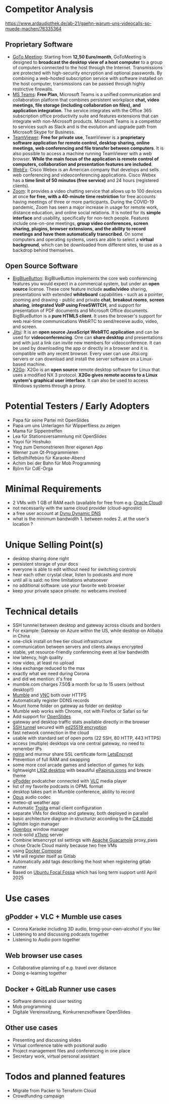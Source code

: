 # Competitor Analysis

https://www.ardaudiothek.de/ab-21/gaehn-warum-uns-videocalls-so-muede-machen/76335364

## Proprietary Software

- [GoTo Meeting](https://www.gotomeeting.com/de-de/funktionen): Starting from **12,50 Euro/month**, GoToMeeting is designed to **broadcast the desktop view of a host computer** to a group of computers connected to the host through the Internet. Transmissions are protected with high-security encryption and optional passwords. By combining a web-hosted subscription service with software installed on the host computer, transmissions can be passed through highly restrictive firewalls.
- [MS Teams](https://www.microsoft.com/en-us/microsoft-365/microsoft-teams/group-chat-software/): **Free Plan**, Microsoft Teams is a unified communication and collaboration platform that combines persistent workplace **chat, video meetings, file storage (including collaboration on files), and application integration**. The service integrates with the Office 365 subscription office productivity suite and features extensions that can integrate with non-Microsoft products. Microsoft Teams is a competitor to services such as Slack and is the evolution and upgrade path from Microsoft Skype for Business.
- [TeamViewer](https://www.teamviewer.com/en/products/teamviewer/): **Free for private use**, TeamViewer is a **proprietary software application for remote control, desktop sharing, online meetings, web conferencing and file transfer between computers**. It is also possible to access a machine running TeamViewer with a web browser. **While the main focus of the application is remote control of computers, collaboration and presentation features are included**.
- [WebEx](https://www.webex.com/de/pricing/index.html): Cisco Webex is an American company that develops and sells web conferencing and videoconferencing applications. Cisco Webex has a **time limit of 50 minutos (free service)** and 24 hours (registered clients).
- [Zoom](https://zoom.us/de-de/meetings.html): It provides a video chatting service that allows up to 100 devices at once **for free, with a 40-minute time restriction** for free accounts having meetings of three or more participants. During the COVID-19 pandemic, Zoom has seen a major increase in usage for remote work, distance education, and online social relations. It is noted for its **simple interface** and usability, specifically for non-tech people. Features include one-on-one meetings, **group video conferences, screen sharing, plugins, browser extensions, and the ability to record meetings and have them automatically transcribed**. On some computers and operating systems, users are able to select a **virtual background**, which can be downloaded from different sites, to use as a backdrop behind themselves.

## Open Source Software

- [BigBlueButton](https://bigbluebutton.org/teachers/): BigBlueButton implements the core web conferencing features you would expect in a commercial system, but under an **open source** license. These core feature include **audio/video** sharing, presentations with extended **whiteboard** capabilities - such as a pointer, zooming and drawing - public and private **chat**, **breakout rooms**, **screen sharing**, **integrated VoIP using FreeSWITCH**, and support for presentation of PDF documents and Microsoft Office documents. BigBlueButton is a **pure HTML5 client**. It uses the browser's support for web real-time communications WebRTC to send/receive audio, video, and screen.
- [Jitsi](https://jitsi.org/user-faq/): It is an **open source JavaScript WebRTC application** and can be used for **videoconferencing**. One can **share desktop** and presentations and with just a link can invite new members for videoconference. It can be used by downloading the app or directly in a browser and it is compatible with any recent browser. Every user can use Jitsi.org servers or can download and install the server software on a Linux-based machine.
- [X2Go](https://wiki.x2go.org/doku.php/doc:newtox2go): X2Go is an **open source** remote desktop software for Linux that uses a modified NX 3 protocol. **X2Go gives remote access to a Linux system's graphical user interface**. It can also be used to access Windows systems through a proxy.

# Potential Testers / Early Adopters

- Papa für seine Partei mit OpenSlides
- Papa um uns Unterlagen für Wipperfliess zu zeigen
- Mama für Sippentreffen
- Lea für Stationsversammlung mit OpenSlides
- Yayoi für Hoshuko
- Ying zum Demonstrieren Ihrer eigenen App
- Werner zum Qt-Programmieren
- Selbsthilfebüro für Karaoke-Abend
- Achim bei der Bahn für Mob Programming
- Björn für CdE-Orga

# Minimal Requirements

- 2 VMs with 1 GB of RAM each (available for free from e.g. [Oracle Cloud](https://www.oracle.com/cloud/))
- not necessarily with the same cloud provider (cloud-agnostic)
- a free user account at [Dynu Dynamic DNS](https://www.dynu.com)
- what is the minimum bandwidth 1. between nodes 2. at the user's location ?

# Unique Selling Point(s)

- desktop sharing done right
- persistent storage of your docs
- everyone is able to edit without need for switching controls
- hear each other crystal clear, listen to podcasts and more
- until all is said: no time limitations whatsoever
- no additional software: use your favorite web browser
- keep your private space private: no webcams involved

# Technical details
- SSH tunnnel between desktop and gateway across clouds and borders
- For example: Gateway on Azure within the US, while desktop on Alibaba in China
- one-click install on free tier cloud infrastructure
- communication between servers and clients always encrypted
- stable, yet resource-friendly conferencing even at low bandwidth
- low latency, high quality
- now video, at least no upload
- idea exchange reduced to the max
- exactly what we need during Corona
- and did we mention: it's free
- mumble.com charges 7.50$ a month for up to 15 users (without desktop!!)
- [Mumble](https://www.mumble.info) and [VNC](https://en.wikipedia.org/wiki/Virtual_Network_Computing) both over HTTPS
- Automatically register DDNS records
- Mount home folder on gateway as folder on desktop
- Mumble web works with Chrome, not with Firefox or Safari so far
- Add support for [OpenSlides](https://openslides.com/en)
- gateway and desktop traffic stats available directly in the browser
- [SSH tunnel](https://www.ssh.com/ssh/tunneling/) secured with [ed25519 encryption](http://ed25519.cr.yp.to)
- fast network connection in the cloud
- usable with standard set of open ports (22 SSH, 80 HTTP, 443 HTTPS)
- access (multiple) desktops via one central gateway, no need to remember IPs
- [nginx](https://docs.nginx.com/nginx/admin-guide/web-server/) and murmur share SSL certificate form [LetsEncrypt](https://letsencrypt.org)
- Prevention of full RAM and swapping
- some more cool arcade games and selection of games for kids
- lightweight [LXQt desktop](https://lxqt.github.io) with beautiful [ePapirus icons](https://github.com/PapirusDevelopmentTeam/papirus-icon-theme) and breeze theme
- [gPodder](https://gpodder.github.io) podcatcher connected with [VLC](https://www.videolan.org/vlc/index.html) media player
- list of my favorite podcasts in OPML format
- desktop takes part in Mumble conference, ability to record
- [Opus](https://opus-codec.org) audio codec
- meteo-qt weather app
- Automatic [Trojita](http://trojita.flaska.net) email client configuration
- separate VMs for desktop and gateway, both deployed in parallel
- basic architecture diagram in structurizr according to the [C4 model](https://c4model.com)
- lightdm login manager
- [Openbox](https://en.wikipedia.org/wiki/Openbox) window manager
- rock-solid [x11vnc](http://www.karlrunge.com/x11vnc/) server
- Combine letsencrypt ssl settings with [Apache Guacamole](https://guacamole.apache.org) proxy_pass
- chose Oracle Cloud mainly because two free VMs
- using [Docker Compose](https://docs.docker.com/compose/)
- VM will register itself as Gitlab
- Automatically add tags describing the host when registering gitlab runner
- Based on [Ubuntu Focal Fossa](https://wiki.ubuntu.com/FocalFossa/ReleaseNotes) which has long term support until April 2025

# Use cases

## gPodder + VLC + Mumble use cases
- Corona Karaoke including 3D audio, bring-your-own-alcohol if you like
- Listening to and discussing podcasts together
- Listening to Audio porn together

## Web browser use cases
- Collaborative planning of e.g. travel over distance
- Doing e-learning together

## Docker + GitLab Runner use cases
- Software demos and user testing
- Mob programming
- Digitale Vereinssitzung, Konkurrenzsoftware OpenSlides

## Other use cases
- Presenting and discussing slides
- Virtual conference table with positional audio
- Project management files and conferencing in one place
- Secretary work, virtual personal assistant

# Todos and planned features

- Migrate from Packer to Terraform Cloud
- Crowdfunding campaign

